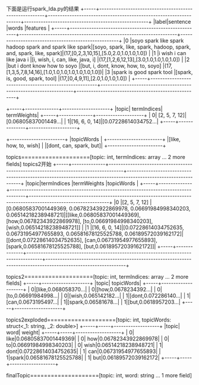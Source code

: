 下面是运行spark_lda.py的结果
+-----+-------------------------------------------------------+------------------------------------------------------------------+----------------------------------------------------+
|label|sentence                                               |words                                                             |features                                            |
+-----+-------------------------------------------------------+------------------------------------------------------------------+----------------------------------------------------+
|0    |soyo spark like spark hadoop spark and spark like spark|[soyo, spark, like, spark, hadoop, spark, and, spark, like, spark]|(17,[0,2,3,10,15],[5.0,2.0,1.0,1.0,1.0])            |
|1    |i wish i can like java i                               |[i, wish, i, can, like, java, i]                                  |(17,[1,2,6,12,13],[3.0,1.0,1.0,1.0,1.0])            |
|2    |but i dont know how to soyo                            |[but, i, dont, know, how, to, soyo]                               |(17,[1,3,5,7,8,14,16],[1.0,1.0,1.0,1.0,1.0,1.0,1.0])|
|3    |spark is good spark tool                               |[spark, is, good, spark, tool]                                    |(17,[0,4,9,11],[2.0,1.0,1.0,1.0])                   |
+-----+-------------------------------------------------------+------------------------------------------------------------------+----------------------------------------------------+

+-----+--------------+--------------------+
|topic|   termIndices|         termWeights|
+-----+--------------+--------------------+
|    0| [2, 5, 7, 12]|[0.06805837001449...|
|    1|[16, 6, 0, 14]|[0.07228614034752...|
+-----+--------------+--------------------+

+-----------------------+
|topicWords             |
+-----------------------+
|[like, how, to, wish]  |
|[dont, can, spark, but]|
+-----------------------+

topics====================[topic: int, termIndices: array<int> ... 2 more fields]
topics2开始
+-----+--------------+------------------------------------------------------------------------------------+---------------------------------------------------------------------------------------------------------------+
|topic|termIndices   |termWeights                                                                         |topicWords                                                                                                     |
+-----+--------------+------------------------------------------------------------------------------------+---------------------------------------------------------------------------------------------------------------+
|0    |[2, 5, 7, 12] |[0.06805837001449369, 0.06782343922869978, 0.06691984998340203, 0.06514218238948721]|[[like,0.06805837001449369], [how,0.06782343922869978], [to,0.06691984998340203], [wish,0.06514218238948721]]  |
|1    |[16, 6, 0, 14]|[0.07228614034752635, 0.06731954977655893, 0.06581678125525788, 0.06189572039162172]|[[dont,0.07228614034752635], [can,0.06731954977655893], [spark,0.06581678125525788], [but,0.06189572039162172]]|
+-----+--------------+------------------------------------------------------------------------------------+---------------------------------------------------------------------------------------------------------------+

topics2====================[topic: int, termIndices: array<int> ... 2 more fields]
+-----+--------------------+
|topic|          topicWords|
+-----+--------------------+
|    0|[like,0.068058370...|
|    0|[how,0.0678234392...|
|    0|[to,0.06691984998...|
|    0|[wish,0.065142182...|
|    1|[dont,0.072286140...|
|    1|[can,0.0673195497...|
|    1|[spark,0.06581678...|
|    1|[but,0.0618957203...|
+-----+--------------------+

topics2exploded====================[topic: int, topicWords: struct<_1: string, _2: double>]
+-----+-----+-------------------+
|topic| word|             weight|
+-----+-----+-------------------+
|    0| like|0.06805837001449369|
|    0|  how|0.06782343922869978|
|    0|   to|0.06691984998340203|
|    0| wish|0.06514218238948721|
|    1| dont|0.07228614034752635|
|    1|  can|0.06731954977655893|
|    1|spark|0.06581678125525788|
|    1|  but|0.06189572039162172|
+-----+-----+-------------------+

finalTopic====================[topic: int, word: string ... 1 more field]
